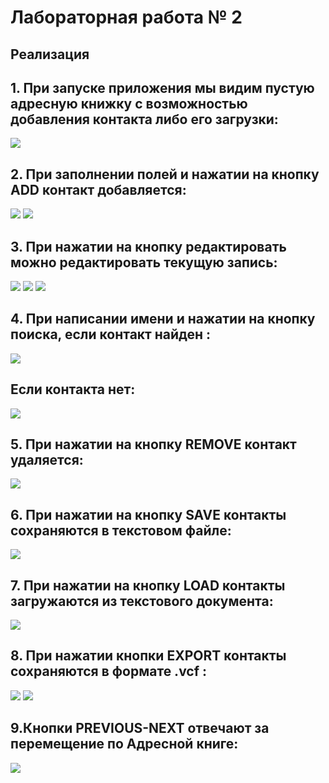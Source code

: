 # Лабораторная работа № 2

## 


## Реализация
## 1. При запуске приложения мы видим пустую адресную книжку с возможностью добавления контакта либо его загрузки:
![](images/1.png)
## 2. При заполнении полей и нажатии на кнопку ADD контакт добавляется:
![](images/2.png)
![](images/3.png)
## 3. При нажатии на кнопку редактировать можно редактировать текущую запись:
![](images/4.png)
![](images/5.png)
![](images/6.png)
## 4. При написании имени и нажатии на кнопку поиска, если контакт найден :
![](images/7.png)
## Если контакта нет: 
![](images/8.png)
## 5. При нажатии на кнопку REMOVE контакт удаляется:
![](images/9.png)
## 6. При нажатии на кнопку SAVE контакты сохраняются в текстовом файле:
![](images/10.png)
## 7. При нажатии на кнопку LOAD контакты загружаются из текстового документа:
![](images/11.png)
## 8. При нажатии кнопки EXPORT контакты сохраняются в формате .vcf :
![](images/12.png)
![](images/13.png)
## 9.Кнопки PREVIOUS-NEXT отвечают за перемещение по Адресной книге:
![](images/14.png)



